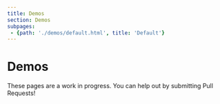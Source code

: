 ```yaml
---
title: Demos
section: Demos
subpages:
 - {path: './demos/default.html', title: 'Default'}
---
```


# Demos

These pages are a work in progress. You can help out by submitting
Pull Requests!
